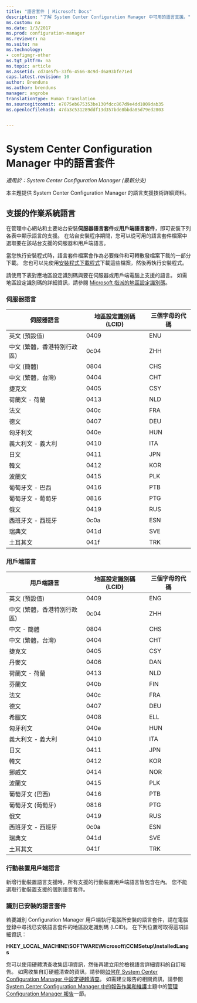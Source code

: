 ```yaml
---
title: "語言套件 | Microsoft Docs"
description: "了解 System Center Configuration Manager 中可用的語言支援。"
ms.custom: na
ms.date: 1/3/2017
ms.prod: configuration-manager
ms.reviewer: na
ms.suite: na
ms.technology:
- configmgr-other
ms.tgt_pltfrm: na
ms.topic: article
ms.assetid: cd74e5f5-33f6-4566-8c9d-d6a93bfe71ed
caps.latest.revision: 10
author: Brenduns
ms.author: brenduns
manager: angrobe
translationtype: Human Translation
ms.sourcegitcommit: e7075eb675353be130fdcc867d9e4dd1009dab35
ms.openlocfilehash: 47da3c531289ddf13d357bde8bbda85d79ed2803


---
```

# <a name="language-packs-in-system-center-configuration-manager"></a>System Center Configuration Manager 中的語言套件

*適用於：System Center Configuration Manager (最新分支)*

本主題提供 System Center Configuration Manager 的語言支援技術詳細資料。  

## <a name="a-namebkmksuplanguagepacksa-supported-operating-system-languages"></a><a name="BKMK_SupLanguagePacks"></a> 支援的作業系統語言  
 在管理中心網站和主要站台安裝**伺服器語言套件**或**用戶端語言套件**，即可安裝下列各表中顯示語言的支援。 在站台安裝程序期間，您可以從可用的語言套件檔案中選取要在該站台支援的伺服器和用戶端語言。

 當您執行安裝程式時，語言套件檔案會作為必要條件和可轉散發檔案下載的一部分下載。 您也可以先使用[安裝程式下載程式](setup-downloader.md)下載這些檔案，然後再執行安裝程式。   

 請使用下表對應地區設定識別碼與要在伺服器或用戶端電腦上支援的語言。 如需地區設定識別碼的詳細資訊，請參閱 [Microsoft 指派的地區設定識別碼](http://go.microsoft.com/fwlink/p/?LinkId=252609)。  

### <a name="server-languages"></a>伺服器語言  

|伺服器語言|地區設定識別碼 (LCID)|三個字母的代碼|  
|---------------------|------------------------|-----------------------|  
|英文 (預設值)|0409|ENU|  
|中文 (繁體，香港特別行政區)|0c04|ZHH|  
|中文 (簡體)|0804|CHS|  
|中文 (繁體，台灣)|0404|CHT|  
|捷克文|0405|CSY|  
|荷蘭文 - 荷蘭|0413|NLD|  
|法文|040c|FRA|  
|德文|0407|DEU|  
|匈牙利文|040e|HUN|  
|義大利文 - 義大利|0410|ITA|  
|日文|0411|JPN|  
|韓文|0412|KOR|  
|波蘭文|0415|PLK|  
|葡萄牙文 - 巴西|0416|PTB|  
|葡萄牙文 - 葡萄牙|0816|PTG|  
|俄文|0419|RUS|  
|西班牙文 - 西班牙|0c0a|ESN|  
|瑞典文|041d|SVE|  
|土耳其文|041f|TRK|  

### <a name="client-languages"></a>用戶端語言  

|用戶端語言|地區設定識別碼 (LCID)|三個字母的代碼|  
|---------------------|------------------------|-----------------------|  
|英文 (預設值)|0409|ENG|  
|中文 (繁體，香港特別行政區)|0c04|ZHH|  
|中文 - 簡體|0804|CHS|  
|中文 (繁體，台灣)|0404|CHT|  
|捷克文|0405|CSY|  
|丹麥文|0406|DAN|  
|荷蘭文 - 荷蘭|0413|NLD|  
|芬蘭文|040b|FIN|  
|法文|040c|FRA|  
|德文|0407|DEU|  
|希臘文|0408|ELL|  
|匈牙利文|040e|HUN|  
|義大利文 - 義大利|0410|ITA|  
|日文|0411|JPN|  
|韓文|0412|KOR|  
|挪威文|0414|NOR|  
|波蘭文|0415|PLK|  
|葡萄牙文 (巴西)|0416|PTB|  
|葡萄牙文 (葡萄牙)|0816|PTG|  
|俄文|0419|RUS|  
|西班牙文 - 西班牙|0c0a|ESN|  
|瑞典文|041d|SVE|  
|土耳其文|041f|TRK|  

### <a name="mobile-device-client-languages"></a>行動裝置用戶端語言  
 新增行動裝置語言支援時，所有支援的行動裝置用戶端語言皆包含在內。 您不能選取行動裝置支援的個別語言套件。  

### <a name="identify-installed-language-packs"></a>識別已安裝的語言套件  
若要識別 Configuration Manager 用戶端執行電腦所安裝的語言套件，請在電腦登錄中尋找已安裝語言套件的地區設定識別碼 (LCID)。 在下列位置可取得這項詳細資訊：

 **HKEY_LOCAL_MACHINE\SOFTWARE\Microsoft\CCMSetup\InstalledLangs**  

您可以使用硬體清查收集這項資訊，然後再建立用於檢視語言詳細資料的自訂報告。 如需收集自訂硬體清查的資訊，請參閱[如何在 System Center Configuration Manager 中設定硬體清查](../../../../core/clients/manage/inventory/configure-hardware-inventory.md)。 如需建立報告的相關資訊，請參閱 [System Center Configuration Manager 中的報告作業和維護](../../../../core/servers/manage/operations-and-maintenance-for-reporting.md)主題中的[管理 Configuration Manager 報告](../../../../core/servers/manage/operations-and-maintenance-for-reporting.md#BKMK_ManageReports)一節。  



<!--HONumber=Jan17_HO1-->


